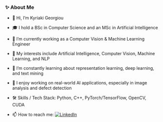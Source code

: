 ### ✨ About Me

- 👋 Hi, I’m Kyriaki Georgiou

- 🎓 I hold a BSc in Computer Science and an MSc in Artificial Intelligence

- 💼 I’m currently working as a Computer Vision & Machine Learning Engineer

- 👀 My interests include Artificial Intelligence, Computer Vision, Machine Learning, and NLP

- 🌱 I’m constantly learning about representation learning, deep learning, and text mining

- 🚀 I enjoy working on real-world AI applications, especially in image analysis and defect detection

- 🛠️ Skills / Tech Stack: Python, C++, PyTorch/TensorFlow, OpenCV, CUDA

- 📫 How to reach me: [![LinkedIn](https://img.shields.io/badge/LinkedIn-Profile-blue?logo=linkedin&logoColor=white)](https://www.linkedin.com/in/kyriaki-georgiou-cs)



<!---
KyriakiGeorgiou/KyriakiGeorgiou is a ✨ special ✨ repository because its `README.md` (this file) appears on your GitHub profile.
You can click the Preview link to take a look at your changes.
--->
